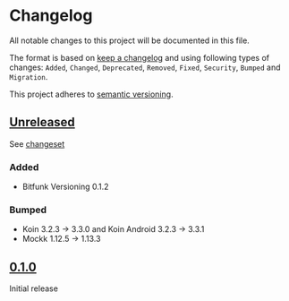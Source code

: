 # Changelog

All notable changes to this project will be documented in this file.

The format is based on [keep a changelog](http://keepachangelog.com/en/1.0.0/) and using following
types of changes: `Added`, `Changed`, `Deprecated`, `Removed`, `Fixed`, `Security`, `Bumped`
and `Migration`.

This project adheres to [semantic versioning](http://semver.org/spec/v2.0.0.html).

## [Unreleased](https://github.com/wmontwe/blueprint-mobile/releases/latest)

See [changeset](https://github.com/wmontwe/blueprint-mobile/compare/v0.0.1...main)

### Added

- Bitfunk Versioning 0.1.2

### Bumped

- Koin 3.2.3 -> 3.3.0 and Koin Android 3.2.3 -> 3.3.1
- Mockk 1.12.5 -> 1.13.3

## [0.1.0](https://github.com/wmontwe/blueprint-mobile/releases/tag/v0.1.0)

Initial release
